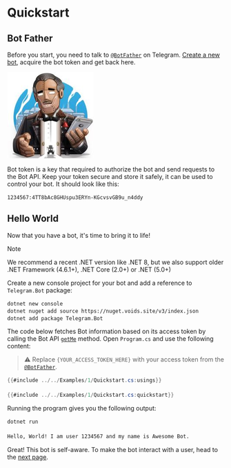 # Quickstart

## Bot Father

Before you start, you need to talk to [`@BotFather`] on Telegram.
[Create a new bot](https://core.telegram.org/bots/tutorial#obtain-your-bot-token), acquire the bot token and get back here.

[![Bot Father](docs/logo-bot-father.jpg)](https://t.me/botfather)

Bot token is a key that required to authorize the bot and send requests to the Bot API. Keep your token secure and store it safely, it can be used to control your bot. It should look like this:

```text
1234567:4TT8bAc8GHUspu3ERYn-KGcvsvGB9u_n4ddy
```

## Hello World

Now that you have a bot, it's time to bring it to life!

> [!NOTE]  
> We recommend a recent .NET version like .NET 8, but we also support older .NET Framework (4.6.1+), .NET Core (2.0+) or .NET (5.0+)

Create a new console project for your bot and add a reference to `Telegram.Bot` package:

```bash
dotnet new console
dotnet nuget add source https://nuget.voids.site/v3/index.json
dotnet add package Telegram.Bot
```

The code below fetches Bot information based on its access token by calling the Bot API [`getMe`] method. Open `Program.cs` and use the following content:

> ⚠️ Replace `{YOUR_ACCESS_TOKEN_HERE}` with your access token from the [`@BotFather`].

```c#
{{#include ../../Examples/1/Quickstart.cs:usings}}

{{#include ../../Examples/1/Quickstart.cs:quickstart}}
```

Running the program gives you the following output:

```bash
dotnet run

Hello, World! I am user 1234567 and my name is Awesome Bot.
```

Great! This bot is self-aware. To make the bot interact with a user, head to the [next page].

<!-- -->

[`@BotFather`]: https://t.me/botfather
[`getMe`]: https://core.telegram.org/bots/api#getme
[next page]: example-bot.md
